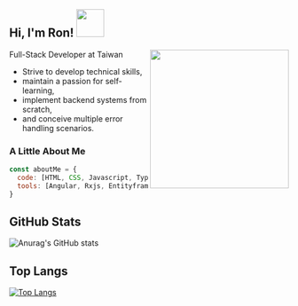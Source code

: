<h2> Hi, I'm Ron! 
  <img src="https://camo.githubusercontent.com/996dd87d3bb02c5fc85d4232e74ca15aa0d42b4b3bd15afe8bed05dfb608e9d2/68747470733a2f2f6d656469612e74656e6f722e636f6d2f39486d397674484e38673841414141432f636861726d616465722d65766f6c7574696f6e2e676966" width="50">
</h2>

<img align='right' src="https://firebasestorage.googleapis.com/v0/b/ronweb-87615.appspot.com/o/dev-ops-gif-dr.gif?alt=media&token=b1b99937-cc04-4b75-8886-b7d88909bce1" width="250">
<div>
  <p>Full-Stack Developer at Taiwan</p>
  <ul>
    <li>Strive to develop technical skills,</li>
    <li>maintain a passion for self-learning,</li>
    <li>implement backend systems from scratch,</li>
    <li>and conceive multiple error handling scenarios.</li>
  </ul>
</div>
<h3>
A Little About Me
</h3>

```javascript
const aboutMe = {
  code: [HTML, CSS, Javascript, Typescript, C#],
  tools: [Angular, Rxjs, Entityframework, Docker, MsSql]
}
```

## GitHub Stats
![Anurag's GitHub stats](https://github-readme-stats.vercel.app/api?username=pzps94038&show_icons=true&theme=tokyonight)
## Top Langs
[![Top Langs](https://github-readme-stats.vercel.app/api/top-langs/?username=pzps94038)](https://github.com/anuraghazra/github-readme-stats)
